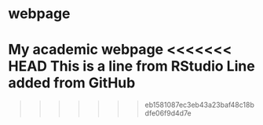 # webpage
My academic webpage
<<<<<<< HEAD
This is a line from RStudio
Line added from GitHub
=======
>>>>>>> eb1581087ec3eb43a23baf48c18bdfe06f9d4d7e
